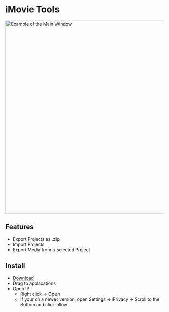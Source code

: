 # iMovie Tools   

<img width="612" alt="Example of the Main Window" src="https://github.com/user-attachments/assets/12f723b9-aad5-4d23-bd47-501504eea754" />   

## Features
- Export Projects as .zip
- Import Projects
- Export Media from a selected Project
## Install
- [Download](https://github.com/SmokeSlate/iMovieTools/releases/latest)
- Drag to applacations
- Open It!
  - Right click -> Open
  - If your on a newer version, open Settings -> Privacy -> Scroll to the Bottom and click allow
